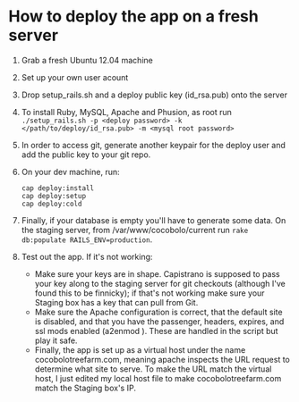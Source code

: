 # How to deploy the app on a fresh server

1.	Grab a fresh Ubuntu 12.04 machine
2.	Set up your own user acount
3.	Drop setup_rails.sh and a deploy public key (id_rsa.pub) onto the server
4.	To install Ruby, MySQL, Apache and Phusion, as root run ``./setup_rails.sh -p <deploy password> -k </path/to/deploy/id_rsa.pub> -m <mysql root password>``
5.	In order to access git, generate another keypair for the deploy user and add the public key to your git repo.
6.	On your dev machine, run:

		cap deploy:install
		cap deploy:setup
		cap deploy:cold
		
7.	Finally, if your database is empty you'll have to generate some data. On the staging server, from /var/www/cocobolo/current run ``rake db:populate RAILS_ENV=production``.
8.	Test out the app. If it's not working:
	-	Make sure your keys are in shape. Capistrano is supposed to pass your key along to the staging server for git checkouts (although I've found this to be finnicky); if that's not working make sure your Staging box has a key that can pull from Git.
	-	Make sure the Apache configuration is correct, that the default site is disabled, and that you have the passenger, headers, expires, and ssl mods enabled (a2enmod <modname>). These are handled in the script but play it safe.
	-	Finally, the app is set up as a virtual host under the name cocobolotreefarm.com, meaning apache inspects the URL request to determine what site to serve. To make the URL match the virtual host, I just edited my local host file to make cocobolotreefarm.com match the Staging box's IP.